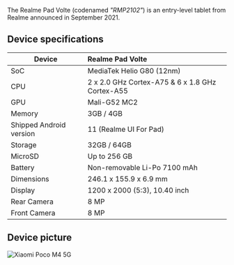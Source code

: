 The Realme Pad Volte (codenamed _"RMP2102"_) is an entry-level tablet from Realme announced in September 2021.

## Device specifications

| Device                  | Realme Pad Volte                                         |
| ----------------------- | :---------------------------------------------------------- |
| SoC                     | MediaTek Helio G80 (12nm)                                   |
| CPU                     | 2 x 2.0 GHz Cortex-A75 & 6 x 1.8 GHz Cortex-A55             |
| GPU                     | Mali-G52 MC2                                                |
| Memory                  | 3GB / 4GB                                                   |
| Shipped Android version | 11 (Realme UI For Pad)                                      |
| Storage                 | 32GB / 64GB                                                 |
| MicroSD                 | Up to 256 GB                                                |
| Battery                 | Non-removable Li-Po 7100 mAh                                |
| Dimensions              | 246.1 x 155.9 x 6.9 mm                                      |
| Display                 | 1200 x 2000 (5:3), 10.40 inch                               |
| Rear Camera             | 8 MP                                                        |
| Front Camera            | 8 MP                                                        |


## Device picture

![Xiaomi Poco M4 5G](https://fdn2.gsmarena.com/vv/pics/realme/realme-pad-2.jpg)
